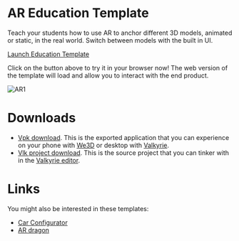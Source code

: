 # AR Education Template
Teach your students how to use AR to anchor different 3D models, animated or static, in the real world. Switch between models with the built in UI.

<a class="btn btn-primary umami--click--bt_launch_education_template" href="/vlk/samples/ar-education/AR-Sample-V2.vpk">Launch Education Template</a>

Click on the button above to try it in your browser now! The web version of the template will load and allow you to interact with the end product.

![AR1](https://cdn2.talansoft.com/ftp/img/www/Education-1600x1200.jpg)

# Downloads

- [Vpk download](https://cdn2.talansoft.com/ftp/samples/AR-Sample-V2.vpk). This is the exported application that you can experience on your phone with [We3D](/vlk/downloads#we3d) or desktop with [Valkyrie](/vlk/downloads#vlk).
- [Vlk project download](https://cdn2.talansoft.com/ftp/samples/AR-Sample-V2.zip). This is the source project that you can tinker with in the [Valkyrie editor](/vlk/downloads#vlk).

# Links
You might also be interested in these templates:
- [Car Configurator](./car-configurator)
- [AR dragon](./ar-dragon)
